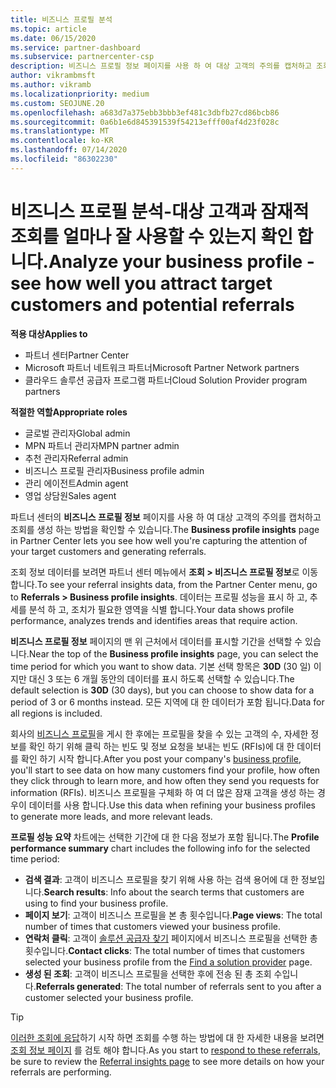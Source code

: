 ```yaml
---
title: 비즈니스 프로필 분석
ms.topic: article
ms.date: 06/15/2020
ms.service: partner-dashboard
ms.subservice: partnercenter-csp
description: 비즈니스 프로필 정보 페이지를 사용 하 여 대상 고객의 주의를 캡처하고 조회를 생성 하는 방법을 확인 하는 방법을 알아봅니다.
author: vikrambmsft
ms.author: vikramb
ms.localizationpriority: medium
ms.custom: SEOJUNE.20
ms.openlocfilehash: a683d7a375ebb3bbb3ef481c3dbfb27cd86bcb86
ms.sourcegitcommit: 0a6b1e6d845391539f54213efff00af4d23f028c
ms.translationtype: MT
ms.contentlocale: ko-KR
ms.lasthandoff: 07/14/2020
ms.locfileid: "86302230"
---
```

# <a name="analyze-your-business-profile---see-how-well-you-attract-target-customers-and-potential-referrals"></a><span data-ttu-id="bad2f-103">비즈니스 프로필 분석-대상 고객과 잠재적 조회를 얼마나 잘 사용할 수 있는지 확인 합니다.</span><span class="sxs-lookup"><span data-stu-id="bad2f-103">Analyze your business profile - see how well you attract target customers and potential referrals</span></span>
<!-- 
https://go.microsoft.com/fwlink/?linkid=849120
-->

<span data-ttu-id="bad2f-104">**적용 대상**</span><span class="sxs-lookup"><span data-stu-id="bad2f-104">**Applies to**</span></span>

- <span data-ttu-id="bad2f-105">파트너 센터</span><span class="sxs-lookup"><span data-stu-id="bad2f-105">Partner Center</span></span>
- <span data-ttu-id="bad2f-106">Microsoft 파트너 네트워크 파트너</span><span class="sxs-lookup"><span data-stu-id="bad2f-106">Microsoft Partner Network partners</span></span>
- <span data-ttu-id="bad2f-107">클라우드 솔루션 공급자 프로그램 파트너</span><span class="sxs-lookup"><span data-stu-id="bad2f-107">Cloud Solution Provider program partners</span></span>

<span data-ttu-id="bad2f-108">**적절한 역할**</span><span class="sxs-lookup"><span data-stu-id="bad2f-108">**Appropriate roles**</span></span>

- <span data-ttu-id="bad2f-109">글로벌 관리자</span><span class="sxs-lookup"><span data-stu-id="bad2f-109">Global admin</span></span>
- <span data-ttu-id="bad2f-110">MPN 파트너 관리자</span><span class="sxs-lookup"><span data-stu-id="bad2f-110">MPN partner admin</span></span>
- <span data-ttu-id="bad2f-111">추천 관리자</span><span class="sxs-lookup"><span data-stu-id="bad2f-111">Referral admin</span></span>
- <span data-ttu-id="bad2f-112">비즈니스 프로필 관리자</span><span class="sxs-lookup"><span data-stu-id="bad2f-112">Business profile admin</span></span>
- <span data-ttu-id="bad2f-113">관리 에이전트</span><span class="sxs-lookup"><span data-stu-id="bad2f-113">Admin agent</span></span>
- <span data-ttu-id="bad2f-114">영업 상담원</span><span class="sxs-lookup"><span data-stu-id="bad2f-114">Sales agent</span></span>

<span data-ttu-id="bad2f-115">파트너 센터의 **비즈니스 프로필 정보** 페이지를 사용 하 여 대상 고객의 주의를 캡처하고 조회를 생성 하는 방법을 확인할 수 있습니다.</span><span class="sxs-lookup"><span data-stu-id="bad2f-115">The **Business profile insights** page in Partner Center lets you see how well you're capturing the attention of your target customers and generating referrals.</span></span>

<span data-ttu-id="bad2f-116">조회 정보 데이터를 보려면 파트너 센터 메뉴에서 **조회 > 비즈니스 프로필 정보**로 이동 합니다.</span><span class="sxs-lookup"><span data-stu-id="bad2f-116">To see your referral insights data, from the Partner Center menu, go to **Referrals > Business profile insights**.</span></span> <span data-ttu-id="bad2f-117">데이터는 프로필 성능을 표시 하 고, 추세를 분석 하 고, 조치가 필요한 영역을 식별 합니다.</span><span class="sxs-lookup"><span data-stu-id="bad2f-117">Your data shows profile performance, analyzes trends and identifies areas that require action.</span></span>

<span data-ttu-id="bad2f-118">**비즈니스 프로필 정보** 페이지의 맨 위 근처에서 데이터를 표시할 기간을 선택할 수 있습니다.</span><span class="sxs-lookup"><span data-stu-id="bad2f-118">Near the top of the **Business profile insights** page, you can select the time period for which you want to show data.</span></span> <span data-ttu-id="bad2f-119">기본 선택 항목은 **30D** (30 일) 이지만 대신 3 또는 6 개월 동안의 데이터를 표시 하도록 선택할 수 있습니다.</span><span class="sxs-lookup"><span data-stu-id="bad2f-119">The default selection is **30D** (30 days), but you can choose to show data for a period of 3 or 6 months instead.</span></span> <span data-ttu-id="bad2f-120">모든 지역에 대 한 데이터가 포함 됩니다.</span><span class="sxs-lookup"><span data-stu-id="bad2f-120">Data for all regions is included.</span></span>

<span data-ttu-id="bad2f-121">회사의 [비즈니스 프로필](create-a-marketing-profile.md)을 게시 한 후에는 프로필을 찾을 수 있는 고객의 수, 자세한 정보를 확인 하기 위해 클릭 하는 빈도 및 정보 요청을 보내는 빈도 (RFIs)에 대 한 데이터를 확인 하기 시작 합니다.</span><span class="sxs-lookup"><span data-stu-id="bad2f-121">After you post your company's [business profile](create-a-marketing-profile.md), you'll start to see data on how many customers find your profile, how often they click through to learn more, and how often they send you requests for information (RFIs).</span></span> <span data-ttu-id="bad2f-122">비즈니스 프로필을 구체화 하 여 더 많은 잠재 고객을 생성 하는 경우이 데이터를 사용 합니다.</span><span class="sxs-lookup"><span data-stu-id="bad2f-122">Use this data when refining your business profiles to generate more leads, and more relevant leads.</span></span>

<span data-ttu-id="bad2f-123">**프로필 성능 요약** 차트에는 선택한 기간에 대 한 다음 정보가 포함 됩니다.</span><span class="sxs-lookup"><span data-stu-id="bad2f-123">The **Profile performance summary** chart includes the following info for the selected time period:</span></span>

- <span data-ttu-id="bad2f-124">**검색 결과**: 고객이 비즈니스 프로필을 찾기 위해 사용 하는 검색 용어에 대 한 정보입니다.</span><span class="sxs-lookup"><span data-stu-id="bad2f-124">**Search results**: Info about the search terms that customers are using to find your business profile.</span></span>
- <span data-ttu-id="bad2f-125">**페이지 보기**: 고객이 비즈니스 프로필을 본 총 횟수입니다.</span><span class="sxs-lookup"><span data-stu-id="bad2f-125">**Page views**: The total number of times that customers viewed your business profile.</span></span>
- <span data-ttu-id="bad2f-126">**연락처 클릭**: 고객이 [솔루션 공급자 찾기](https://www.microsoft.com/solution-providers/home) 페이지에서 비즈니스 프로필을 선택한 총 횟수입니다.</span><span class="sxs-lookup"><span data-stu-id="bad2f-126">**Contact clicks**: The total number of times that customers selected your business profile from the [Find a solution provider](https://www.microsoft.com/solution-providers/home) page.</span></span>
- <span data-ttu-id="bad2f-127">**생성 된 조회**: 고객이 비즈니스 프로필을 선택한 후에 전송 된 총 조회 수입니다.</span><span class="sxs-lookup"><span data-stu-id="bad2f-127">**Referrals generated**: The total number of referrals sent to you after a customer selected your business profile.</span></span>

> [!TIP]
> <span data-ttu-id="bad2f-128">[이러한 조회에 응답](responding-to-referrals.md)하기 시작 하면 조회를 수행 하는 방법에 대 한 자세한 내용을 보려면 [조회 정보 페이지](referral-insights.md) 를 검토 해야 합니다.</span><span class="sxs-lookup"><span data-stu-id="bad2f-128">As you start to [respond to these referrals](responding-to-referrals.md), be sure to review the [Referral insights page](referral-insights.md) to see more details on how your referrals are performing.</span></span>
